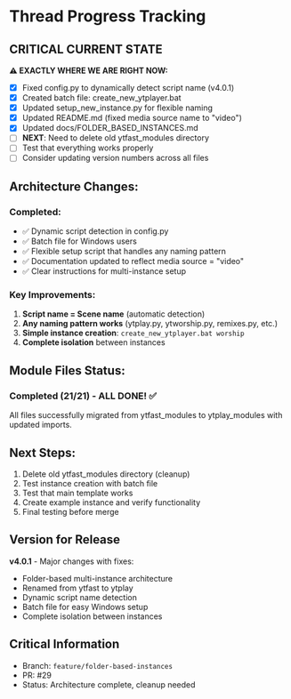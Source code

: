 # Thread Progress Tracking

## CRITICAL CURRENT STATE
**⚠️ EXACTLY WHERE WE ARE RIGHT NOW:**
- [x] Fixed config.py to dynamically detect script name (v4.0.1)
- [x] Created batch file: create_new_ytplayer.bat
- [x] Updated setup_new_instance.py for flexible naming
- [x] Updated README.md (fixed media source name to "video")
- [x] Updated docs/FOLDER_BASED_INSTANCES.md
- [ ] **NEXT**: Need to delete old ytfast_modules directory
- [ ] Test that everything works properly
- [ ] Consider updating version numbers across all files

## Architecture Changes:
### Completed:
- ✅ Dynamic script detection in config.py
- ✅ Batch file for Windows users
- ✅ Flexible setup script that handles any naming pattern
- ✅ Documentation updated to reflect media source = "video"
- ✅ Clear instructions for multi-instance setup

### Key Improvements:
1. **Script name = Scene name** (automatic detection)
2. **Any naming pattern works** (ytplay.py, ytworship.py, remixes.py, etc.)
3. **Simple instance creation**: `create_new_ytplayer.bat worship`
4. **Complete isolation** between instances

## Module Files Status:
### Completed (21/21) - ALL DONE! ✅
All files successfully migrated from ytfast_modules to ytplay_modules with updated imports.

## Next Steps:
1. Delete old ytfast_modules directory (cleanup)
2. Test instance creation with batch file
3. Test that main template works
4. Create example instance and verify functionality
5. Final testing before merge

## Version for Release
**v4.0.1** - Major changes with fixes:
- Folder-based multi-instance architecture  
- Renamed from ytfast to ytplay
- Dynamic script name detection
- Batch file for easy Windows setup
- Complete isolation between instances

## Critical Information
- Branch: `feature/folder-based-instances`
- PR: #29
- Status: Architecture complete, cleanup needed